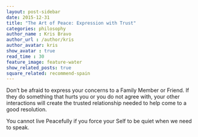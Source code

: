 ```yaml
---
layout: post-sidebar
date: 2015-12-31
title: "The Art of Peace: Expression with Trust"
categories: philosophy
author_name : Kris Bravo
author_url : /author/kris
author_avatar: kris
show_avatar : true
read_time : 30
feature_image: feature-water
show_related_posts: true
square_related: recommend-spain
---
```


Don’t be afraid to express your concerns to a Family Member or Friend. If they do something that hurts you or you do not agree with, your other interactions will create the trusted relationship needed to help come to a good resolution.

You cannot live Peacefully if you force your Self to be quiet when we need to speak.
